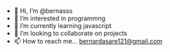 - 👋 Hi, I’m @bernasss
- 👀 I’m interested in programmng
- 🌱 I’m currently learning javascript
- 💞️ I’m looking to collaborate on projects
- 📫 How to reach me... bernardasare121@gmail.com

<!---
bernasss/bernasss is a ✨ special ✨ repository because its `README.md` (this file) appears on your GitHub profile.
You can click the Preview link to take a look at your changes.
--->
